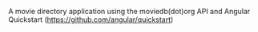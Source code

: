 A movie directory application using the moviedb(dot)org API and Angular Quickstart (https://github.com/angular/quickstart)